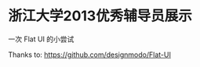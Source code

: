 浙江大学2013优秀辅导员展示
=========================

一次 Flat UI 的小尝试

Thanks to: https://github.com/designmodo/Flat-UI
